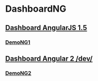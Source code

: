 # DashboardNG

## [Dashboard AngularJS 1.5](ng1)
### [DemoNG1](http://jhonmike.github.io/DashboardNg/ng1)

## [Dashboard Angular 2 /dev/](ng2)
### [DemoNG2](http://jhonmike.github.io/DashboardNg/ng2)

